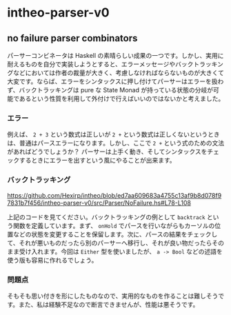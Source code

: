 # intheo-parser-v0

## no failure parser combinators

パーサーコンビネータは Haskell の素晴らしい成果の一つです。しかし、実用に耐えるものを自分で実装しようとすると、エラーメッセージやバックトラッキングなどにおいては作者の裁量が大きく、考慮しなければならないものが大きくて大変です。ならば、エラーをシンタックスに押し付けてパーサーはエラーを扱わず、バックトラッキングは pure な State Monad が持っている状態の分岐が可能であるという性質を利用して外付けで行えばいいのではないかと考えました。

### エラー

例えば、 `2 + 3` という数式は正しいが `2 +` という数式は正しくないというときは、普通はパースエラーになります。しかし、ここで `2 +` という式のための文法があればどうでしょうか？ パーサーは上手く動き、そしてシンタックスをチェックするときにエラーを出すという風にやることが出来ます。

### バックトラッキング

https://github.com/Hexirp/intheo/blob/ed7aa609683a4755c13af9b8d078f97831b7f456/intheo-parser-v0/src/Parser/NoFailure.hs#L78-L108

上記のコードを見てください。バックトラッキングの例として `backtrack` という関数を定義しています。まず、 `onHold` でパースを行いながらもカーソルの位置などの状態を変更することを保留します。次に、パースの結果をチェックして、それが悪いものだったら別のパーサーへ移行し、それが良い物だったらそのまま受け入れます。今回は `Either` 型を使いましたが、 `a -> Bool` などの述語を使う版も容易に作れるでしょう。

### 問題点

そもそも思い付きを形にしたものなので、実用的なものを作ることは難しそうです。また、私は経験不足なので断言できませんが、性能は悪そうです。

